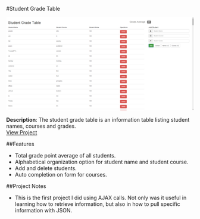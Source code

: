 #Student Grade Table

![Student Grade Table](/img/sgt.png)

**Description**: The student grade table is an information table listing student names, courses and grades. <br>
<a href="http://www.trevorlinan.com/studentgradetable" target="_blank">View Project</a>

##Features
* Total grade point average of all students.
* Alphabetical organization option for student name and student course.
* Add and delete students.
* Auto completion on form for courses.

##Project Notes
  * This is the first project I did using AJAX calls. Not only was it useful in learning 
    how to retrieve information, but also in how to pull specific information with JSON.
